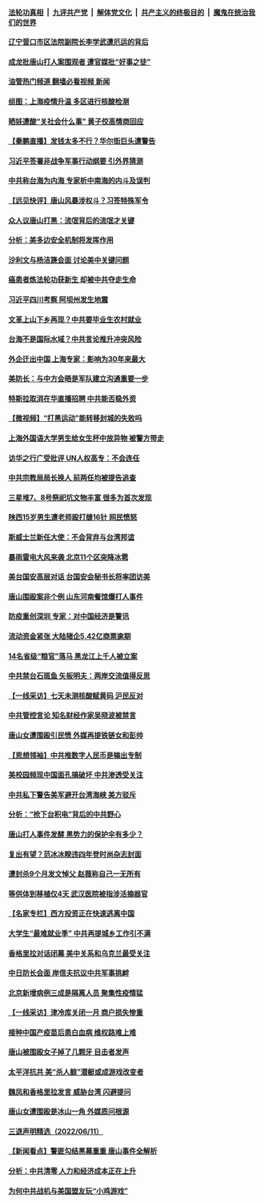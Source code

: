 ####  [法轮功真相](../../../../basic/blob/master/README.md?t=06141201) &nbsp;|&nbsp; [九评共产党](../../../../9ping.md/blob/master/README.md?t=06141201) &nbsp;|&nbsp; [解体党文化](../../../../jtdwh.md/blob/master/README.md?t=06141201)  &nbsp;|&nbsp; [共产主义的终极目的](../../../../gczydzjmd.md/blob/master/README.md?t=06141201) &nbsp;|&nbsp; [魔鬼在统治我们的世界](../../../../mgztzwmdsj.md/blob/master/README.md?t=06141201) 

#### [辽宁营口市区法院副院长李学武遭厄运的背后](../pages/nsc413/n13757782.md?t=06141201) 

#### [成龙批唐山打人案围观者 遭官媒批“好事之徒”](../pages/nsc413/n13758995.md?t=06141201) 

#### [油管热门频道 翻墙必看视频 新闻](http://45.76.130.85:81/youtube.html?06141201)

#### [组图：上海疫情升温 多区进行核酸检测](../pages/nsc413/n13758594.md?t=06141201) 

#### [晒娃遭酸“关社会什么事” 黄子佼高情商回应](../pages/nsc413/n13758950.md?t=06141201) 

#### [【秦鹏直播】发钱太多不行？华尔街巨头遭警告](../pages/nsc413/n13758979.md?t=06141201) 

#### [习近平签署非战争军事行动纲要 引外界猜测](../pages/nsc413/n13758963.md?t=06141201) 

#### [中共称台海为内海 专家析中南海的内斗及误判](../pages/nsc413/n13758772.md?t=06141201) 

#### [【远见快评】唐山风暴涉权斗？习签特殊军令](../pages/nsc413/n13758992.md?t=06141201) 

#### [众人议唐山打黑：流氓背后的流氓才关键](../pages/nsc413/n13758614.md?t=06141201) 

#### [分析：美多边安全机制将发挥作用](../pages/nsc413/n13758780.md?t=06141201) 

#### [沙利文与杨洁篪会面 讨论美中关键问题](../pages/nsc413/n13758918.md?t=06141201) 

#### [癌患者炼法轮功获新生 却被中共夺走生命](../pages/nsc413/n13758724.md?t=06141201) 

#### [习近平四川考察 阿坝州发生地震](../pages/nsc413/n13758914.md?t=06141201) 

#### [文革上山下乡再现？中共要毕业生农村就业](../pages/nsc413/n13758857.md?t=06141201) 

#### [台海不是国际水域？中共言论推升冲突风险](../pages/nsc413/n13758829.md?t=06141201) 

#### [外企迁出中国 上海专家：影响为30年来最大](../pages/nsc413/n13758317.md?t=06141201) 

#### [美防长：与中方会晤是军队建立沟通重要一步](../pages/nsc413/n13758740.md?t=06141201) 

#### [特斯拉取消在华直播招聘 中共能否稳外资](../pages/nsc413/n13758840.md?t=06141201) 

#### [【微视频】“打黑运动”能转移封城的失败吗](../pages/nsc413/n13758771.md?t=06141201) 

#### [上海外国语大学男生给女生杯中放异物 被警方带走](../pages/nsc413/n13758438.md?t=06141201) 

#### [访华之行广受批评 UN人权高专：不会连任](../pages/nsc413/n13758655.md?t=06141201) 

#### [中共宗教局局长换人 前两任均被提告追查](../pages/nsc413/n13758592.md?t=06141201) 

#### [三星堆7、8号祭祀坑文物丰富 很多为首次发现](../pages/nsc413/n13758629.md?t=06141201) 

#### [陕西15岁男生遭老师殴打缝16针 网民愤怒](../pages/nsc413/n13758573.md?t=06141201) 

#### [斯威士兰新任大使：不会背弃与台湾邦谊](../pages/nsc413/n13758561.md?t=06141201) 

#### [暴雨雷电大风来袭 北京11个区突降冰雹](../pages/nsc413/n13758385.md?t=06141201) 

#### [美台国安高层对话 台国安会秘书长将率团访美](../pages/nsc413/n13758511.md?t=06141201) 

#### [唐山围殴案非个例 山东河南餐馆爆打人事件](../pages/nsc413/n13758535.md?t=06141201) 

#### [防疫重创深圳 专家：对中国经济是警讯](../pages/nsc413/n13758467.md?t=06141201) 

#### [流动资金紧张 大陆猪企5.42亿商票逾期](../pages/nsc413/n13758510.md?t=06141201) 

#### [14名省级“粮官”落马 黑龙江上千人被立案](../pages/nsc413/n13758355.md?t=06141201) 

#### [中共禁台石斑鱼 矢板明夫：两岸交流值得反思](../pages/nsc413/n13758287.md?t=06141201) 

#### [【一线采访】七天未测核酸赋黄码 沪民反对](../pages/nsc413/n13758088.md?t=06141201) 

#### [中共管控言论 知名财经作家吴晓波被禁言](../pages/nsc413/n13758214.md?t=06141201) 


#### [唐山女遭围殴引民愤 外媒再提铁链女和彭帅](../pages/nsc413/n13758095.md?t=06141201) 

#### [【思想领袖】中共推数字人民币是输出专制](../pages/nsc413/n13742264.md?t=06141201) 

#### [美校园频现中国面孔搞破坏 中共渗透受关注](../pages/nsc413/n13758129.md?t=06141201) 

#### [中共私下警告美军避开台湾海峡 美方驳斥](../pages/nsc413/n13758085.md?t=06141201) 

#### [分析：“抢下台积电”背后的中共野心](../pages/nsc413/n13758053.md?t=06141201) 

#### [唐山打人事件发酵 黑势力的保护伞有多少？](../pages/nsc413/n13757982.md?t=06141201) 

#### [复出有望？范冰冰睽违四年登时尚杂志封面](../pages/nsc413/n13757972.md?t=06141201) 

#### [遭封杀9个月发文悼父 赵薇称自己一无所有](../pages/nsc413/n13758012.md?t=06141201) 

#### [等供体到移植仅4天 武汉医院被指涉活摘器官](../pages/nsc413/n13758039.md?t=06141201) 

#### [【名家专栏】西方投资正在快速逃离中国](../pages/nsc413/n13757817.md?t=06141201) 

#### [大学生“最难就业季” 中共再提城乡工作引不满](../pages/nsc413/n13757951.md?t=06141201) 

#### [香格里拉对话闭幕 美中关系和乌克兰最受关注](../pages/nsc413/n13757929.md?t=06141201) 

#### [中日防长会面 岸信夫抗议中共军事挑衅](../pages/nsc413/n13757815.md?t=06141201) 

#### [北京新增病例三成是隔离人员 聚集性疫情猛](../pages/nsc413/n13757776.md?t=06141201) 

#### [【一线采访】津冷库关闭一月 商户损失惨重](../pages/nsc413/n13757772.md?t=06141201) 

#### [接种中国产疫苗后患白血病 维权路难上难](../pages/nsc413/n13757363.md?t=06141201) 

#### [唐山被围殴女子掉了几颗牙 目击者发声](../pages/nsc413/n13757580.md?t=06141201) 


#### [太平洋抗共 美“杀人鲸”潜艇或成游戏改变者](../pages/nsc413/n13754341.md?t=06141201) 

#### [魏凤和香格里拉发言 威胁台湾 闪避提问](../pages/nsc413/n13757352.md?t=06141201) 

#### [唐山女遭围殴是冰山一角 外媒质问根源](../pages/nsc413/n13757467.md?t=06141201) 

#### [三退声明精选（2022/06/11）](../pages/nsc413/n13757523.md?t=06141201) 

#### [【新闻看点】警匪勾结黑幕重重 唐山事件全解析](../pages/nsc413/n13757354.md?t=06141201) 

#### [分析：中共清零 人力和经济成本正在上升](../pages/nsc413/n13757351.md?t=06141201) 

#### [为何中共战机与美国盟友玩“小鸡游戏”](../pages/nsc413/n13757366.md?t=06141201) 

<img src='http://gfw-breaker.win/goodnews/indexes/nsc413.md' width='0px' height='0px'/>
